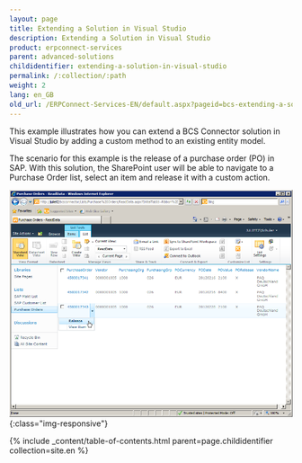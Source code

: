 ```yaml
---
layout: page
title: Extending a Solution in Visual Studio
description: Extending a Solution in Visual Studio
product: erpconnect-services
parent: advanced-solutions
childidentifier: extending-a-solution-in-visual-studio
permalink: /:collection/:path
weight: 2
lang: en_GB
old_url: /ERPConnect-Services-EN/default.aspx?pageid=bcs-extending-a-solution-in-visual-studio
---
```


This example illustrates how you can extend a BCS Connector solution in Visual Studio by adding a custom method to an existing entity model.

The scenario for this example is the release of a purchase order (PO) in SAP. With this solution, the SharePoint user will be able to navigate to a Purchase Order list, select an item and release it with a custom action.

![BCS-PO-VS-End-Result](/img/content/BCS-PO-VS-End-Result.png){:class="img-responsive"}

{% include _content/table-of-contents.html parent=page.childidentifier collection=site.en %}